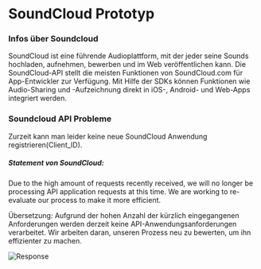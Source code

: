 # **SoundCloud Prototyp**

### Infos über Soundcloud
SoundCloud ist eine führende Audioplattform, mit der jeder seine Sounds hochladen, aufnehmen, bewerben und im Web veröffentlichen kann. Die SoundCloud-API stellt die meisten Funktionen von SoundCloud.com für App-Entwickler zur Verfügung. Mit Hilfe der SDKs können Funktionen wie Audio-Sharing und -Aufzeichnung direkt in iOS-, Android- und Web-Apps integriert werden.

### Soundcloud API Probleme
Zurzeit kann man leider keine neue SoundCloud Anwendung registrieren(Client_ID).
##### Statement von SoundCloud: 
Due to the high amount of requests recently received, we will no longer be processing API application requests at this time. We are working to re-evaluate our process to make it more efficient.

Übersetzung:
Aufgrund der hohen Anzahl der kürzlich eingegangenen Anforderungen werden derzeit keine API-Anwendungsanforderungen verarbeitet. Wir arbeiten daran, unseren Prozess neu zu bewerten, um ihn effizienter zu machen.

![Response](https://github.com/lengauermario/MusicVote/blob/master/Soundcloud-Prototyp/images/soundCloudClientProblem.png)

